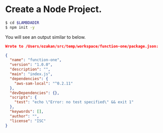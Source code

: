 # Create a Node Project.

```bash
$ cd $LAMBDADIR
$ npm init -y
```

You will see an output similar to below.

```json
Wrote to /Users/ozakan/src/temp/workspace/function-one/package.json:

{
  "name": "function-one",
  "version": "1.0.0",
  "description": "",
  "main": "index.js",
  "dependencies": {
    "aws-sam-local": "^0.2.11"
  },
  "devDependencies": {},
  "scripts": {
    "test": "echo \"Error: no test specified\" && exit 1"
  },
  "keywords": [],
  "author": "",
  "license": "ISC"
}

```